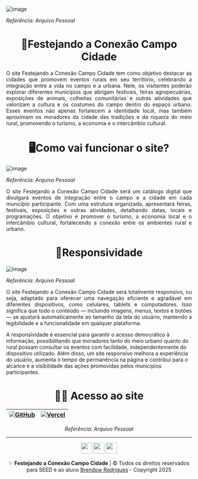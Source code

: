 ![image](https://github.com/user-attachments/assets/c9c27f2b-560d-4f0a-90d4-313ff4dbec7a)
<p font-size="6px"><i>Referência: Arquivo Pessoal</i></p>
<h1 align="center">🎉Festejando a Conexão Campo Cidade</h1>

<p align="justify">O site Festejando a Conexão Campo Cidade tem como objetivo destacar as cidades que promovem eventos rurais em seu território, celebrando a integração entre a vida no campo e a urbana. Nele, os visitantes poderão explorar diferentes municípios que abrigam festivais, feiras agropecuárias, exposições de animais, colheitas comunitárias e outras atividades que valorizam a cultura e os costumes do campo dentro do espaço urbano. Esses eventos não apenas fortalecem a identidade local, mas também aproximam os moradores da cidade das tradições e da riqueza do meio rural, promovendo o turismo, a economia e o intercâmbio cultural.</p>

<h1 align="center">🖥️Como vai funcionar o site?</h1>

![image](https://github.com/user-attachments/assets/01319f06-b823-4324-86b5-559a250a4c4c)
<p font-size="6px"><i>Referência: Arquivo Pessoal</i></p>
<p align="justify">O site Festejando a Conexão Campo Cidade será um catálogo digital que divulgará eventos de integração entre o campo e a cidade em cada município participante. Com uma estrutura organizada, apresentará feiras, festivais, exposições e outras atividades, detalhando datas, locais e programações. O objetivo é promover o turismo, a economia local e o intercâmbio cultural, fortalecendo a conexão entre os ambientes rural e urbano.</p>

<h1 align="center">🛜Responsividade</h1>

![image](https://github.com/user-attachments/assets/91668b6d-6fda-49d7-988b-e7a07fa33ab6)
<p font-size="6px"><i>Referência: Arquivo Pessoal</i></p>
<p align="justify">O site Festejando a Conexão Campo Cidade será totalmente responsivo, ou seja, adaptado para oferecer uma navegação eficiente e agradável em diferentes dispositivos, como celulares, tablets e computadores. Isso significa que todo o conteúdo — incluindo imagens, menus, textos e botões — se ajustará automaticamente ao tamanho da tela do usuário, mantendo a legibilidade e a funcionalidade em qualquer plataforma.

A responsividade é essencial para garantir o acesso democrático à informação, possibilitando que moradores tanto do meio urbano quanto do rural possam consultar os eventos com facilidade, independentemente do dispositivo utilizado. Além disso, um site responsivo melhora a experiência do usuário, aumenta o tempo de permanência na página e contribui para o alcance e a visibilidade das ações promovidas pelos municípios participantes.

</p>

<h1 align="center">👨‍💻 Acesso ao site</h1>

<div align="center">

| [![GitHub](https://github.com/user-attachments/assets/fa283879-e5c1-4753-b70c-fa9ec2f22bc6)](https://violinistaestudante.github.io/AgrinhoProgramacao2025/) | [![Vercel](https://github.com/user-attachments/assets/1705d9d4-b25b-494b-8af2-5fce4de7502b)](https://agrinho-programacao2025-red.vercel.app/) |
|---------------------------------------------------|--------------------------------------------------|

<p font-size="6px"><i>Referência: Arquivo Pessoal</i></p>
</div>

---

<div align="center">
  <img height="30" widht="40" src="https://cdn.jsdelivr.net/gh/devicons/devicon@latest/icons/html5/html5-original.svg" />
  <img height="30" widht="40" src="https://cdn.jsdelivr.net/gh/devicons/devicon@latest/icons/css3/css3-original.svg" />
  <img height="30" widht="40" src="https://cdn.jsdelivr.net/gh/devicons/devicon@latest/icons/vscode/vscode-original.svg" />
</div>

<p align="center">
  ✨ <strong>Festejando a Conexão Campo Cidade</strong> | &copy; Todos os direitos reservados para SEED e ao aluno <a href="https://www.instagram.com/br_rodriguex_/#">Brendow Rodrigues</a> - Copyright 2025 
  
</p>

